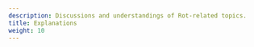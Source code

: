 ```yaml
---
description: Discussions and understandings of Rot-related topics.
title: Explanations
weight: 10
---
```

